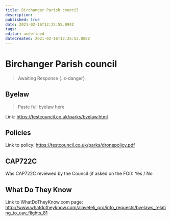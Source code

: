 ```yaml
---
title: Birchanger Parish council
description: 
published: true
date: 2021-02-16T12:25:55.094Z
tags: 
editor: undefined
dateCreated: 2021-02-16T12:25:52.088Z
---
```


# Birchanger Parish council
>  Awaiting Response
> {.is-danger}

## Byelaw
> Paste full byelaw here

Link:
https://testcouncil.co.uk/parks/byelaw.html

## Policies
Link to policy:
https://testcouncil.co.uk/parks/dronepolicy.pdf

## CAP722C

Was CAP722C reviewed by the Council (if asked on the FOI): Yes / No

## What Do They Know

Link to WhatDoTheyKnow.com page:
http://www.whatdotheyknow.com/alaveteli_pro/info_requests/byelaws_relating_to_uav_flights_81

